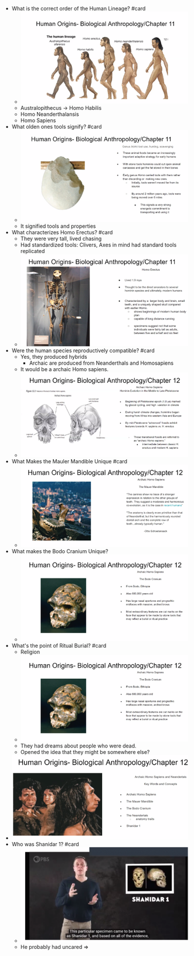 - What is the correct order of the Human Lineage? #card
	- ![image.png](../assets/image_1715170106833_0.png)
	- Australopithecus -> Homo Habilis
	- Homo Neanderthalansis
	- Homo Sapiens
- What olden ones tools signify? #card
	- ![image.png](../assets/image_1715170223659_0.png)
	- It signified tools and properties
- What characterizes Homo Erectus? #card
	- They were very tall, lived chasing
	- Had standardized tools: Clivers, Axes in mind had standard tools replicated
	- ![image.png](../assets/image_1715170316587_0.png)
- Were the human species reproductively compatible? #card
	- Yes, they produced hybrids
		- Archaic are produced from Neanderthals and Homosapiens
	- It would be a archaic Homo sapiens.
	- ![image.png](../assets/image_1715170767353_0.png)
- What Makes the Mauler Mandible Unique #card
	- ![image.png](../assets/image_1715171001721_0.png)
- What makes the Bodo Cranium Unique?
	- ![image.png](../assets/image_1715171092611_0.png)
- What's the point of Ritual Burial? #card
	- Religion
	- ![image.png](../assets/image_1715171247149_0.png)
	- They had dreams about people who were dead.
	- Opened the idea that they might be somewhere else?
- ![image.png](../assets/image_1715171388951_0.png)
- Who was Shanidar 1? #card
	- ![image.png](../assets/image_1715171413728_0.png)
	- He probably had uncared =>